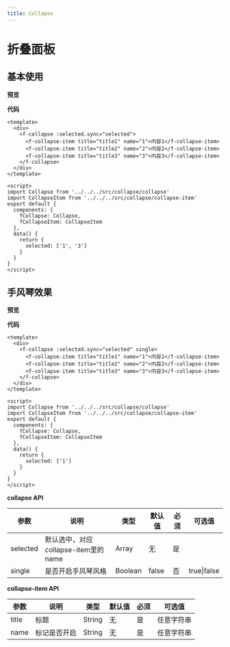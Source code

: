 ```yaml
---
title: Collapse
---
```


# 折叠面板

## 基本使用

**预览**

<ClientOnly>
  <collapse-demos/>
</ClientOnly>

**代码**

```vue
<template>
  <div>
    <f-collapse :selected.sync="selected">
      <f-collapse-item title="title1" name="1">内容1</f-collapse-item>
      <f-collapse-item title="title2" name="2">内容2</f-collapse-item>
      <f-collapse-item title="title3" name="3">内容3</f-collapse-item>
    </f-collapse>
  </div>
</template>

<script>
import Collapse from '../../../src/collapse/collapse'
import CollapseItem from '../../../src/collapse/collapse-item'
export default {
  components: {
    fCollapse: Collapse,
    fCollapseItem: CollapseItem
  },
  data() {
    return {
      selected: ['1', '3']
    }
  }
}
</script>
```

## 手风琴效果

**预览**

<ClientOnly>
  <collapse-demos-single/>
</ClientOnly>

**代码**

```vue
<template>
  <div>
    <f-collapse :selected.sync="selected" single>
      <f-collapse-item title="title1" name="1">内容1</f-collapse-item>
      <f-collapse-item title="title2" name="2">内容2</f-collapse-item>
      <f-collapse-item title="title3" name="3">内容3</f-collapse-item>
    </f-collapse>
  </div>
</template>

<script>
import Collapse from '../../../src/collapse/collapse'
import CollapseItem from '../../../src/collapse/collapse-item'
export default {
  components: {
    fCollapse: Collapse,
    fCollapseItem: CollapseItem
  },
  data() {
    return {
      selected: ['1']
    }
  }
}
</script>
```

**collapse API**

| 参数         | 说明            | 类型    | 默认值 | 必须 | 可选值         |
| ------------ | --------------- | ------- | ------ | ---- | -------------- |
| selected     | 默认选中，对应collapse-item里的name | Array  | 无     | 是   |  |
| single      | 是否开启手风琴风格  | Boolean | false  | 否   | true\|false

**collapse-item API**

| 参数         | 说明            | 类型    | 默认值 | 必须 | 可选值         |
| ------------ | --------------- | ------- | ------ | ---- | -------------- |
| title     | 标题 | String  | 无     | 是   | 任意字符串 |
| name      | 标记是否开启  | String | 无  | 是   | 任意字符串

